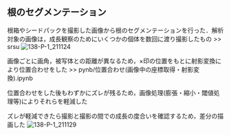 ## 根のセグメンテーション

根箱やシードパックを撮影した画像から根のセグメンテーションを行った．解析対象の画像は，成長観察のためにいくつかの個体を数回に渡り撮影したもの >> srsu
![138-P-1_211124](https://user-images.githubusercontent.com/51512765/156523396-3497deec-07c6-449a-b543-686be297dc40.png)



画像ごとに画角，被写体との距離が異なるため，×印の位置をもとに射影変換により位置合わせをした >> pynb/位置合わせ(画像中の座標取得・射影変換).ipynb

位置合わせをした後もわずかにズレが残るため，画像処理(膨張・縮小・閾値処理等)によりそれらを軽減した

ズレが軽減できたら撮影と撮影の間での成長の度合いを確認するため，差分の描画した
![138-P-1_211129](https://user-images.githubusercontent.com/51512765/156688297-9decb6a6-71da-4781-8c18-63b5bcc51ede.png)
